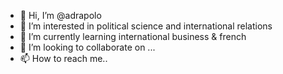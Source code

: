 - 👋 Hi, I’m @adrapolo
- 👀 I’m interested in political science and international relations
- 🌱 I’m currently learning international business & french
- 💞️ I’m looking to collaborate on ...
- 📫 How to reach me..

<!---
adrapolo/adrapolo is a ✨ special ✨ repository because its `README.md` (this file) appears on your GitHub profile.
You can click the Preview link to take a look at your changes.
--->
